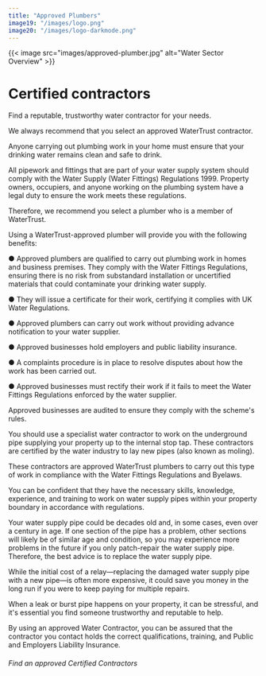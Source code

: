 ```yaml
---
title: "Approved Plumbers"
image19: "/images/logo.png"
image20: "/images/logo-darkmode.png"
---
```


{{< image src="images/approved-plumber.jpg" alt="Water Sector Overview" >}}

# Certified contractors

Find a reputable, trustworthy water contractor for your needs.

We always recommend that you select an approved WaterTrust contractor.

Anyone carrying out plumbing work in your home must ensure that your drinking water remains clean and safe to drink.

All pipework and fittings that are part of your water supply system should comply with the Water Supply (Water Fittings) Regulations 1999. Property owners, occupiers, and anyone working on the plumbing system have a legal duty to ensure the work meets these regulations. 

Therefore, we recommend you select a plumber who is a member of WaterTrust.

Using a WaterTrust-approved plumber will provide you with the following benefits:

● Approved plumbers are qualified to carry out plumbing work in homes and business premises. They comply with the Water Fittings Regulations, ensuring there is no risk from substandard installation or uncertified materials that could contaminate your drinking water supply.

● They will issue a certificate for their work, certifying it complies with UK Water Regulations.

● Approved plumbers can carry out work without providing advance notification to your water supplier.

● Approved businesses hold employers and public liability insurance.

● A complaints procedure is in place to resolve disputes about how the work has been carried out.

● Approved businesses must rectify their work if it fails to meet the Water Fittings Regulations enforced by the water supplier.

Approved businesses are audited to ensure they comply with the scheme's rules.

You should use a specialist water contractor to work on the underground pipe supplying your property up to the internal stop tap. These contractors are certified by the water industry to lay new pipes (also known as moling).

These contractors are approved WaterTrust plumbers to carry out this type of work in compliance with the Water Fittings Regulations and Byelaws.

You can be confident that they have the necessary skills, knowledge, experience, and training to work on water supply pipes within your property boundary in accordance with regulations.

Your water supply pipe could be decades old and, in some cases, even over a century in age. If one section of the pipe has a problem, other sections will likely be of similar age and condition, so you may experience more problems in the future if you only patch-repair the water supply pipe. Therefore, the best advice is to replace the water supply pipe.

While the initial cost of a relay—replacing the damaged water supply pipe with a new pipe—is often more expensive, it could save you money in the long run if you were to keep paying for multiple repairs.

When a leak or burst pipe happens on your property, it can be stressful, and it's essential you find someone trustworthy and reputable to help.

By using an approved Water Contractor, you can be assured that the contractor you contact holds the correct qualifications, training, and Public and Employers Liability Insurance.

###### Find an approved Certified Contractors
